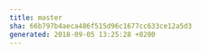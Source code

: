 ```yaml
---
title: master
sha: 66b797b4aeca486f515d96c1677cc633ce12a5d3
generated: 2018-09-05 13:25:28 +0200
---
```

